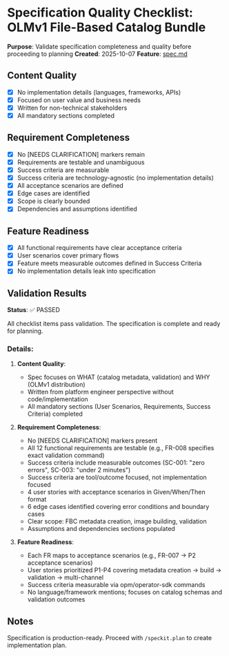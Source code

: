 # Specification Quality Checklist: OLMv1 File-Based Catalog Bundle

**Purpose**: Validate specification completeness and quality before proceeding to planning
**Created**: 2025-10-07
**Feature**: [spec.md](../spec.md)

## Content Quality

- [x] No implementation details (languages, frameworks, APIs)
- [x] Focused on user value and business needs
- [x] Written for non-technical stakeholders
- [x] All mandatory sections completed

## Requirement Completeness

- [x] No [NEEDS CLARIFICATION] markers remain
- [x] Requirements are testable and unambiguous
- [x] Success criteria are measurable
- [x] Success criteria are technology-agnostic (no implementation details)
- [x] All acceptance scenarios are defined
- [x] Edge cases are identified
- [x] Scope is clearly bounded
- [x] Dependencies and assumptions identified

## Feature Readiness

- [x] All functional requirements have clear acceptance criteria
- [x] User scenarios cover primary flows
- [x] Feature meets measurable outcomes defined in Success Criteria
- [x] No implementation details leak into specification

## Validation Results

**Status**: ✅ PASSED

All checklist items pass validation. The specification is complete and ready for planning.

### Details:

1. **Content Quality**:
   - Spec focuses on WHAT (catalog metadata, validation) and WHY (OLMv1 distribution)
   - Written from platform engineer perspective without code/implementation
   - All mandatory sections (User Scenarios, Requirements, Success Criteria) completed

2. **Requirement Completeness**:
   - No [NEEDS CLARIFICATION] markers present
   - All 12 functional requirements are testable (e.g., FR-008 specifies exact validation command)
   - Success criteria include measurable outcomes (SC-001: "zero errors", SC-003: "under 2 minutes")
   - Success criteria are tool/outcome focused, not implementation focused
   - 4 user stories with acceptance scenarios in Given/When/Then format
   - 6 edge cases identified covering error conditions and boundary cases
   - Clear scope: FBC metadata creation, image building, validation
   - Assumptions and dependencies sections populated

3. **Feature Readiness**:
   - Each FR maps to acceptance scenarios (e.g., FR-007 → P2 acceptance scenarios)
   - User stories prioritized P1-P4 covering metadata creation → build → validation → multi-channel
   - Success criteria measurable via opm/operator-sdk commands
   - No language/framework mentions; focuses on catalog schemas and validation outcomes

## Notes

Specification is production-ready. Proceed with `/speckit.plan` to create implementation plan.

